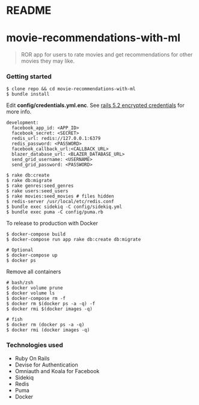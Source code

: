 # README
movie-recommendations-with-ml
====

> ROR app for users to rate movies and get recommendations for other movies they may like.

### Getting started

```
$ clone repo && cd movie-recommendations-with-ml
$ bundle install
```

Edit **config/credentials.yml.enc**. See [rails 5.2 encrypted credentials](https://gorails.com/episodes/rails-5-2-encrypted-credentials) for more info.

```
development:
  facebook_app_id: <APP_ID>
  facebook_secret: <SECRET>
  redis_url: redis://127.0.0.1:6379
  redis_password: <PASSWORD>
  facebook_callback_url:<CALLBACK_URL>
  blazer_database_url: <BLAZER_DATABASE_URL>
  send_grid_username: <USERNAME>
  send_grid_password: <PASSWORD>
```

```
$ rake db:create
$ rake db:migrate
$ rake genres:seed_genres
$ rake users:seed_users
$ rake movies:seed_movies # files hidden
$ redis-server /usr/local/etc/redis.conf
$ bundle exec sidekiq -C config/sidekiq.yml
$ bundle exec puma -C config/puma.rb
```

To release to production with Docker
```
$ docker-compose build
$ docker-compose run app rake db:create db:migrate

# Optional
$ docker-compose up
$ docker ps
```

Remove all containers
```
# bash/zsh
$ docker volume prune
$ docker volume ls
$ docker-compose rm -f
$ docker rm $(docker ps -a -q) -f
$ docker rmi $(docker images -q)

# fish
$ docker rm (docker ps -a -q)
$ docker rmi (docker images -q)
```

### Technologies used

- Ruby On Rails
- Devise for Authentication
- Omniauth and Koala for Facebook
- Sidekiq
- Redis
- Puma
- Docker
